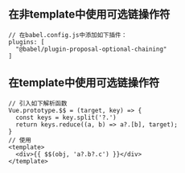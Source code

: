 ## 在非template中使用可选链操作符
```
// 在babel.config.js中添加如下插件：
plugins: [
  "@babel/plugin-proposal-optional-chaining"
]
```

## 在template中使用可选链操作符
```
// 引入如下解析函数
Vue.prototype.$$ = (target, key) => {
  const keys = key.split('?.')
  return keys.reduce((a, b) => a?.[b], target);
}
// 使用
<template>
  <div>{{ $$(obj, 'a?.b?.c') }}</div>
</template>
```
